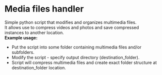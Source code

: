 # Media files handler

Simple python script that modifies and organizes multimedia files.\
It allows use to compress videos and photos and save compressed instances to another location. \
**Example usage:** 
* Put the script into some folder containing multimedia files and/or subfolders.
* Modify the script - specify output directory (destination_folder).
* Script will compress multimedia files and create exact folder structure at destination_folder location. 
